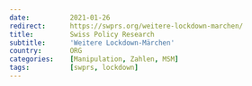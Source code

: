 ```yaml
---
date:          2021-01-26
redirect:      https://swprs.org/weitere-lockdown-marchen/
title:         Swiss Policy Research
subtitle:      'Weitere Lockdown-Märchen'
country:       ORG
categories:    [Manipulation, Zahlen, MSM]
tags:          [swprs, lockdown]
---
```

